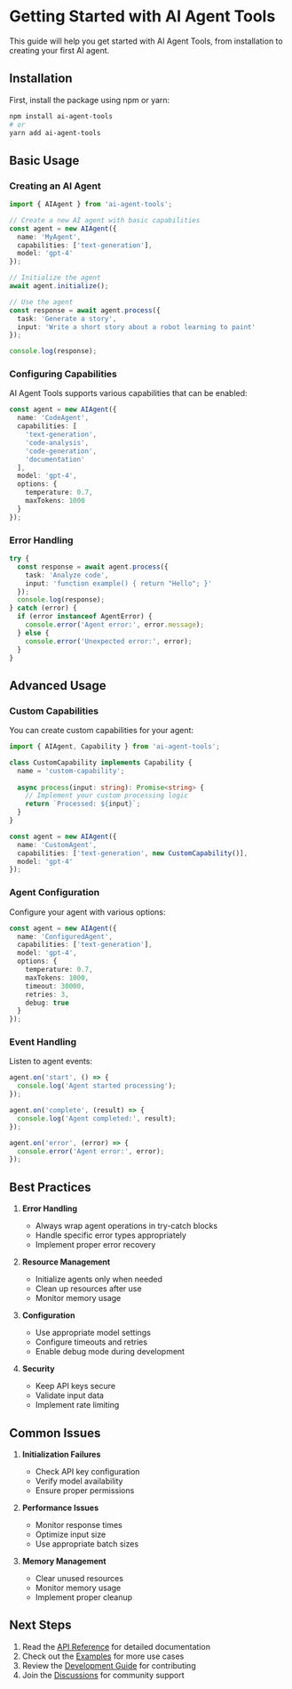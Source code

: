 # Getting Started with AI Agent Tools

This guide will help you get started with AI Agent Tools, from installation to creating your first AI agent.

## Installation

First, install the package using npm or yarn:

```bash
npm install ai-agent-tools
# or
yarn add ai-agent-tools
```

## Basic Usage

### Creating an AI Agent

```typescript
import { AIAgent } from 'ai-agent-tools';

// Create a new AI agent with basic capabilities
const agent = new AIAgent({
  name: 'MyAgent',
  capabilities: ['text-generation'],
  model: 'gpt-4'
});

// Initialize the agent
await agent.initialize();

// Use the agent
const response = await agent.process({
  task: 'Generate a story',
  input: 'Write a short story about a robot learning to paint'
});

console.log(response);
```

### Configuring Capabilities

AI Agent Tools supports various capabilities that can be enabled:

```typescript
const agent = new AIAgent({
  name: 'CodeAgent',
  capabilities: [
    'text-generation',
    'code-analysis',
    'code-generation',
    'documentation'
  ],
  model: 'gpt-4',
  options: {
    temperature: 0.7,
    maxTokens: 1000
  }
});
```

### Error Handling

```typescript
try {
  const response = await agent.process({
    task: 'Analyze code',
    input: 'function example() { return "Hello"; }'
  });
  console.log(response);
} catch (error) {
  if (error instanceof AgentError) {
    console.error('Agent error:', error.message);
  } else {
    console.error('Unexpected error:', error);
  }
}
```

## Advanced Usage

### Custom Capabilities

You can create custom capabilities for your agent:

```typescript
import { AIAgent, Capability } from 'ai-agent-tools';

class CustomCapability implements Capability {
  name = 'custom-capability';
  
  async process(input: string): Promise<string> {
    // Implement your custom processing logic
    return `Processed: ${input}`;
  }
}

const agent = new AIAgent({
  name: 'CustomAgent',
  capabilities: ['text-generation', new CustomCapability()],
  model: 'gpt-4'
});
```

### Agent Configuration

Configure your agent with various options:

```typescript
const agent = new AIAgent({
  name: 'ConfiguredAgent',
  capabilities: ['text-generation'],
  model: 'gpt-4',
  options: {
    temperature: 0.7,
    maxTokens: 1000,
    timeout: 30000,
    retries: 3,
    debug: true
  }
});
```

### Event Handling

Listen to agent events:

```typescript
agent.on('start', () => {
  console.log('Agent started processing');
});

agent.on('complete', (result) => {
  console.log('Agent completed:', result);
});

agent.on('error', (error) => {
  console.error('Agent error:', error);
});
```

## Best Practices

1. **Error Handling**
   - Always wrap agent operations in try-catch blocks
   - Handle specific error types appropriately
   - Implement proper error recovery

2. **Resource Management**
   - Initialize agents only when needed
   - Clean up resources after use
   - Monitor memory usage

3. **Configuration**
   - Use appropriate model settings
   - Configure timeouts and retries
   - Enable debug mode during development

4. **Security**
   - Keep API keys secure
   - Validate input data
   - Implement rate limiting

## Common Issues

1. **Initialization Failures**
   - Check API key configuration
   - Verify model availability
   - Ensure proper permissions

2. **Performance Issues**
   - Monitor response times
   - Optimize input size
   - Use appropriate batch sizes

3. **Memory Management**
   - Clear unused resources
   - Monitor memory usage
   - Implement proper cleanup

## Next Steps

1. Read the [API Reference](./api-reference.md) for detailed documentation
2. Check out the [Examples](./examples.md) for more use cases
3. Review the [Development Guide](./development.md) for contributing
4. Join the [Discussions](https://github.com/TheGameStopsNow/ai-agent-tools/discussions) for community support 